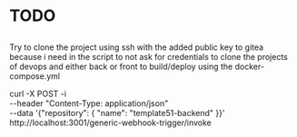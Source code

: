 # TODO

##

Try to clone the project using ssh with the added public key to gitea
because i need in the script to not ask for credentials to clone the
projects of devops and either back or front to build/deploy using
the docker-compose.yml


curl -X POST -i \
  --header "Content-Type: application/json" \
  --data '{"repository": { "name": "template51-backend" }}' \
  http://localhost:3001/generic-webhook-trigger/invoke
